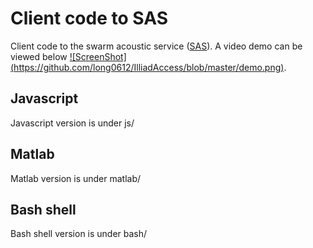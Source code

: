 Client code to SAS
==================

Client code to the swarm acoustic service ([SAS](https://acoustic.ifp.illinois.edu)). A video demo
can be viewed below [![ScreenShot] (https://github.com/long0612/IlliadAccess/blob/master/demo.png)](http://vimeo.com/104966491).

## Javascript
Javascript version is under js/

## Matlab
Matlab version is under matlab/

## Bash shell
Bash shell version is under bash/

